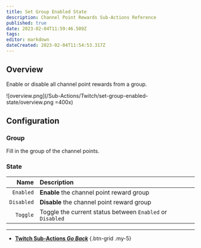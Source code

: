 ```yaml
---
title: Set Group Enabled State
description: Channel Point Rewards Sub-Actions Reference
published: true
date: 2023-02-04T11:59:46.509Z
tags: 
editor: markdown
dateCreated: 2023-02-04T11:54:53.317Z
---
```


## Overview
Enable or disable all channel point rewards from a group.

![overview.png](/Sub-Actions/Twitch/set-group-enabled-state/overview.png =400x)

## Configuration
### Group
Fill in the group of the channel points.

### State
Name | Description
----:|:------------
`Enabled` | **Enable** the channel point reward group
`Disabled` | **Disable** the channel point reward group
`Toggle` | Toggle the current status between `Enabled` or `Disabled`

---

- [<i class="mdi mdi-chevron-left"></i>**Twitch Sub-Actions *Go Back***](/Sub-Actions/Twitch)
{.btn-grid .my-5}